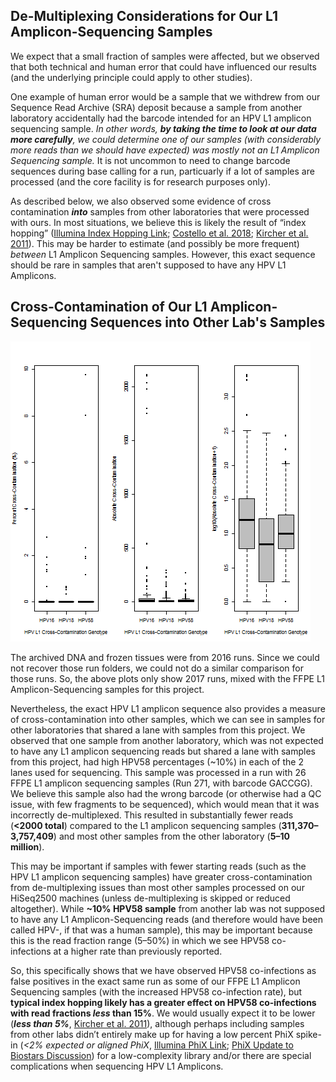 De-Multiplexing Considerations for Our L1 Amplicon-Sequencing Samples
-----------------
We expect that a small fraction of samples were affected, but we observed that both technical and human error that could have influenced our results (and the underlying principle could apply to other studies).

One example of human error would be a sample that we withdrew from our Sequence Read Archive (SRA) deposit because a sample from another laboratory accidentally had the barcode intended for an HPV L1 amplicon sequencing sample.  *In other words, **by taking the time to look at our data more carefully**, we could determine one of our samples (with considerably more reads than we should have expected) was mostly not an L1 Amplicon Sequencing sample.*  It is not uncommon to need to change barcode sequences during base calling for a run, particuarly if a lot of samples are processed (and the core facility is for research purposes only).

As described below, we also observed some evidence of cross contamination ***into*** samples from other laboratories that were processed with ours.  In most situations, we believe this is likely the result of “index hopping” ([Illumina Index Hopping Link](https://www.illumina.com/science/education/minimizing-index-hopping.html); [Costello et al. 2018](https://bmcgenomics.biomedcentral.com/articles/10.1186/s12864-018-4703-0); [Kircher et al. 2011](https://www.ncbi.nlm.nih.gov/pubmed/22021376)).  This may be harder to estimate (and possibly be more frequent) *between* L1 Amplicon Sequencing samples.  However, this exact sequence should be rare in samples that aren't supposed to have any HPV L1 Amplicons.

Cross-Contamination of Our L1 Amplicon-Sequencing Sequences into Other Lab's Samples
-----------------

![HPV L1 Amplicon Exact Matches](2017-FFPE-Runs_HPV-L1-Amplicon-Cross-Contamination.png "HPV L1 Amplicon Exact Matches")

The archived DNA and frozen tissues were from 2016 runs.  Since we could not recover those run folders, we could not do a similar comparison for those runs.  So, the above plots only show 2017 runs, mixed with the FFPE L1 Amplicon-Sequencing samples for this project.

Nevertheless, the exact HPV L1 amplicon sequence also provides a measure of cross-contamination into other samples, which we can see in samples for other laboratories that shared a lane with samples from this project. We observed that one sample from another laboratory, which was not expected to have any L1 amplicon sequencing reads but shared a lane with samples from this project, had high HPV58 percentages (~10%) in each of the 2 lanes used for sequencing. This sample was processed in a run with 26 FFPE L1 amplicon sequencing samples (Run 271, with barcode GACCGG).  We believe this sample also had the wrong barcode (or otherwise had a QC issue, with few fragments to be sequenced), which would mean that it was incorrectly de-multiplexed.  This resulted in substantially fewer reads (**<2000 total**) compared to the L1 amplicon sequencing samples (**311,370–3,757,409**) and most other samples from the other laboratory (**5–10 million**).

This may be important if samples with fewer starting reads (such as the HPV L1 amplicon sequencing samples) have greater cross-contamination from de-multiplexing issues than most other samples processed on our HiSeq2500 machines (unless de-multiplexing is skipped or reduced altogether). While **~10% HPV58 sample** from another lab was not supposed to have any L1 Amplicon-Sequencing reads (and therefore would have been called HPV-, if that was a human sample), this may be important because this is the read fraction range (5–50%) in which we see HPV58 co-infections at a higher rate than previously reported.

So, this specifically shows that we have observed HPV58 co-infections as false positives in the exact same run as some of our FFPE L1 Amplicon Sequencing samples (with the increased HPV58 co-infection rate), but **typical index hopping likely has a greater effect on HPV58 co-infections with read fractions *less* than 15%**. We would usually expect it to be lower (***less than 5%***, [Kircher et al. 2011](https://www.ncbi.nlm.nih.gov/pubmed/22021376)), although perhaps including samples from other labs didn’t entirely make up for having a low percent PhiX spike-in (*<2% expected or aligned PhiX*, [Illumina PhiX Link](https://support.illumina.com/bulletins/2017/02/how-much-phix-spike-in-is-recommended-when-sequencing-low-divers.html); [PhiX Update to Biostars Discussion](https://www.biostars.org/p/376585/#378708)) for a low-complexity library and/or there are special complications when sequencing HPV L1 Amplicons.
